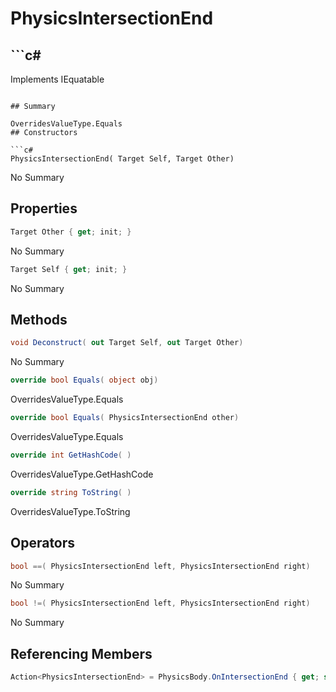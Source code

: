 # PhysicsIntersectionEnd

## ```c#
Implements IEquatable<PhysicsIntersectionEnd>
```

## Summary

OverridesValueType.Equals
## Constructors

```c#
PhysicsIntersectionEnd( Target Self, Target Other) 
```
No Summary
## Properties

```c#
Target Other { get; init; } 
```
No Summary
```c#
Target Self { get; init; } 
```
No Summary
## Methods

```c#
void Deconstruct( out Target Self, out Target Other) 
```
No Summary
```c#
override bool Equals( object obj) 
```
OverridesValueType.Equals
```c#
override bool Equals( PhysicsIntersectionEnd other) 
```
OverridesValueType.Equals
```c#
override int GetHashCode( ) 
```
OverridesValueType.GetHashCode
```c#
override string ToString( ) 
```
OverridesValueType.ToString
## Operators

```c#
bool ==( PhysicsIntersectionEnd left, PhysicsIntersectionEnd right) 
```
No Summary
```c#
bool !=( PhysicsIntersectionEnd left, PhysicsIntersectionEnd right) 
```
No Summary
## Referencing Members

```c#
Action<PhysicsIntersectionEnd> = PhysicsBody.OnIntersectionEnd { get; set; } 
```

